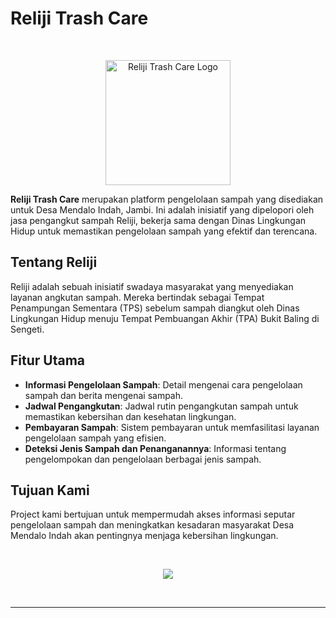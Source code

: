 # Reliji Trash Care

<br>

<p align="center"> 
  <a href="https://ibb.co.com/GdKxL0d"><img src="https://i.ibb.co.com/yNwf1XN/image.png" alt="Reliji Trash Care Logo" border="0" width="200"></a>
</p>

**Reliji Trash Care** merupakan platform pengelolaan sampah yang disediakan untuk Desa Mendalo Indah, Jambi. Ini adalah inisiatif yang dipelopori oleh jasa pengangkut sampah Reliji, bekerja sama dengan Dinas Lingkungan Hidup untuk memastikan pengelolaan sampah yang efektif dan terencana.

## Tentang Reliji

Reliji adalah sebuah inisiatif swadaya masyarakat yang menyediakan layanan angkutan sampah. Mereka bertindak sebagai Tempat Penampungan Sementara (TPS) sebelum sampah diangkut oleh Dinas Lingkungan Hidup menuju Tempat Pembuangan Akhir (TPA) Bukit Baling di Sengeti.

## Fitur Utama

- **Informasi Pengelolaan Sampah**: Detail mengenai cara pengelolaan sampah dan berita mengenai sampah.
- **Jadwal Pengangkutan**: Jadwal rutin pengangkutan sampah untuk memastikan kebersihan dan kesehatan lingkungan.
- **Pembayaran Sampah**: Sistem pembayaran untuk memfasilitasi layanan pengelolaan sampah yang efisien.
- **Deteksi Jenis Sampah dan Penanganannya**: Informasi tentang pengelompokan dan pengelolaan berbagai jenis sampah.
## Tujuan Kami

Project kami bertujuan untuk mempermudah akses informasi seputar pengelolaan sampah dan meningkatkan kesadaran masyarakat Desa Mendalo Indah akan pentingnya menjaga kebersihan lingkungan.

<br>
<p align="center">
  <img src="https://img.shields.io/badge/Crafted%20with-Care-red?style=for-the-badge"/>
</p>

<br>
<hr>
<br>
